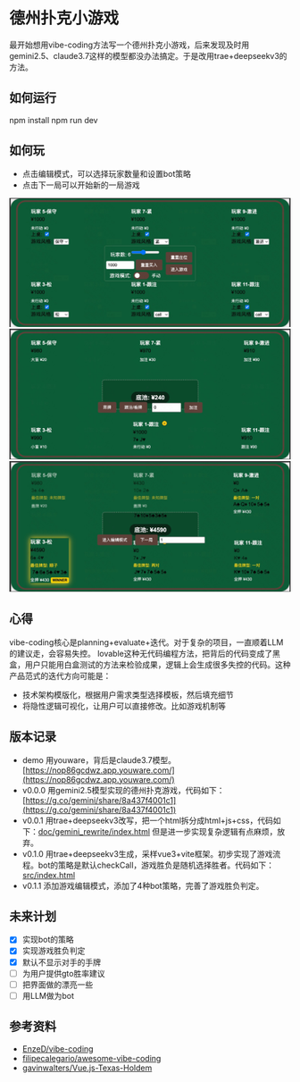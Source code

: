 # 德州扑克小游戏

最开始想用vibe-coding方法写一个德州扑克小游戏，后来发现及时用gemini2.5、claude3.7这样的模型都没办法搞定。于是改用trae+deepseekv3的方法。

## 如何运行

npm install
npm run dev

## 如何玩

- 点击编辑模式，可以选择玩家数量和设置bot策略
- 点击下一局可以开始新的一局游戏

![](doc/pic/edit-mode.jpg)
![](doc/pic/play-mode.jpg)
![](doc/pic/shutdown.jpg)

## 心得

vibe-coding核心是planning+evaluate+迭代。对于复杂的项目，一直顺着LLM的建议走，会容易失控。
lovable这种无代码编程方法，把背后的代码变成了黑盒，用户只能用白盒测试的方法来检验成果，逻辑上会生成很多失控的代码。这种产品范式的迭代方向可能是：
- 技术架构模版化，根据用户需求类型选择模板，然后填充细节
- 将隐性逻辑可视化，让用户可以直接修改。比如游戏机制等



## 版本记录

- demo 用youware，背后是claude3.7模型。 [https://nop86gcdwz.app.youware.com/](https://nop86gcdwz.app.youware.com/)
- v0.0.0 用gemini2.5模型实现的德州扑克游戏，代码如下：[https://g.co/gemini/share/8a437f4001c1](https://g.co/gemini/share/8a437f4001c1)
- v0.0.1 用trae+deepseekv3改写，把一个html拆分成html+js+css，代码如下：[doc/gemini_rewrite/index.html](doc/gemini_rewrite/index.html) 但是进一步实现复杂逻辑有点麻烦，放弃。
- v0.1.0 用trae+deepseekv3生成，采样vue3+vite框架。初步实现了游戏流程。bot的策略是默认checkCall，游戏胜负是随机选择胜者。代码如下：[src/index.html](src/index.html)
- v0.1.1 添加游戏编辑模式，添加了4种bot策略，完善了游戏胜负判定。

## 未来计划

- [x] 实现bot的策略
- [x] 实现游戏胜负判定
- [x] 默认不显示对手的手牌
- [ ] 为用户提供gto胜率建议
- [ ] 把界面做的漂亮一些
- [ ] 用LLM做为bot

## 参考资料

- [EnzeD/vibe-coding](https://github.com/EnzeD/vibe-coding)
- [filipecalegario/awesome-vibe-coding](https://github.com/filipecalegario/awesome-vibe-coding)
- [gavinwalters/Vue.js-Texas-Holdem](https://github.com/gavinwalters/Vue.js-Texas-Holdem)
